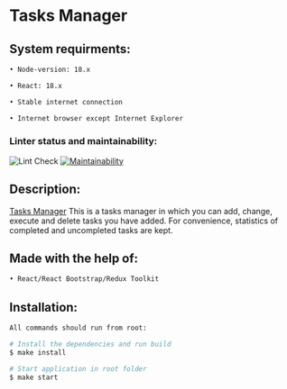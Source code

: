 # Tasks Manager

## System requirments:

```sh
• Node-version: 18.x

• React: 18.x

• Stable internet connection

• Internet browser except Internet Explorer
```

### Linter status and maintainability:
![Lint Check](https://github.com/German-Nasyrov/tasks-manager/actions/workflows/lint.yml/badge.svg)
[![Maintainability](https://api.codeclimate.com/v1/badges/a0135334f9c4b74eadac/maintainability)](https://codeclimate.com/github/OGGera/tasks-manager/maintainability)
## Description:
[Tasks Manager](https://my-tasks-manager.vercel.app) This is a tasks manager in which you can add, change, execute and delete tasks you have added. For convenience, statistics of completed and uncompleted tasks are kept.

## Made with the help of:

```sh
• React/React Bootstrap/Redux Toolkit
```

## Installation:

```sh
All commands should run from root:

# Install the dependencies and run build
$ make install

# Start application in root folder
$ make start
```
